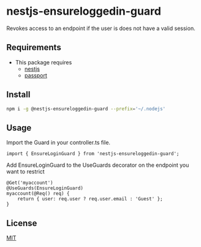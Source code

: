 # nestjs-ensureloggedin-guard

Revokes access to an endpoint if the user is does not have a valid session.

## Requirements

 * This package requires 
   * [nestjs](https://nestjs.com/)
   * [passport](https://www.npmjs.com/package/passport)

## Install

```bash
npm i -g @nestjs-ensureloggedin-guard --prefix='~/.nodejs'
```

## Usage

Import the Guard in your controller.ts file.
```
import { EnsureLoginGuard } from 'nestjs-ensureloggedin-guard';
```

Add EnsureLoginGuard to the UseGuards decorator on the endpoint you want to restrict
```
@Get('myaccount')
@UseGuards(EnsureLoginGuard)
myaccount(@Req() req) {
    return { user: req.user ? req.user.email : 'Guest' };
}
``` 

## License

[MIT](http://vjpr.mit-license.org)
